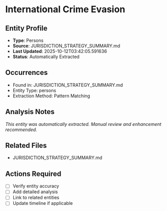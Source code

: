# International Crime Evasion

## Entity Profile
- **Type**: Persons
- **Source**: JURISDICTION_STRATEGY_SUMMARY.md
- **Last Updated**: 2025-10-12T03:42:05.591636
- **Status**: Automatically Extracted

## Occurrences
- Found in: JURISDICTION_STRATEGY_SUMMARY.md
- Entity Type: persons
- Extraction Method: Pattern Matching

## Analysis Notes
*This entity was automatically extracted. Manual review and enhancement recommended.*

## Related Files
- JURISDICTION_STRATEGY_SUMMARY.md

## Actions Required
- [ ] Verify entity accuracy
- [ ] Add detailed analysis
- [ ] Link to related entities
- [ ] Update timeline if applicable

